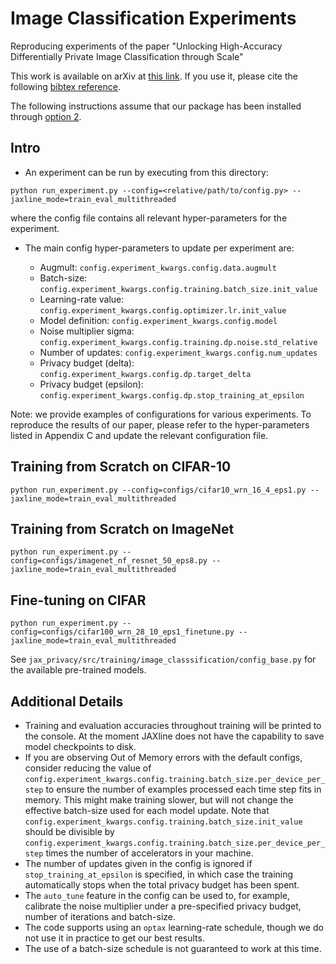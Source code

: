 # Image Classification Experiments

Reproducing experiments of the paper "Unlocking High-Accuracy Differentially Private Image Classification through Scale"

This work is available on arXiv at [this link](https://arxiv.org/abs/2204.13650).
If you use it, please cite the following [bibtex reference](https://github.com/deepmind/jax_privacy/blob/main/bibtex/de2022unlocking.bib).

The following instructions assume that our package has been installed through
[option 2](https://github.com/deepmind/jax_privacy#install-option2).

## Intro


- An experiment can be run by executing from this directory:

```
python run_experiment.py --config=<relative/path/to/config.py> --jaxline_mode=train_eval_multithreaded
```

where the config file contains all relevant hyper-parameters for the experiment.

- The main config hyper-parameters to update per experiment are:

  - Augmult: `config.experiment_kwargs.config.data.augmult`
  - Batch-size: `config.experiment_kwargs.config.training.batch_size.init_value`
  - Learning-rate value: `config.experiment_kwargs.config.optimizer.lr.init_value`
  - Model definition: `config.experiment_kwargs.config.model`
  - Noise multiplier sigma: `config.experiment_kwargs.config.training.dp.noise.std_relative`
  - Number of updates: `config.experiment_kwargs.config.num_updates`
  - Privacy budget (delta): `config.experiment_kwargs.config.dp.target_delta`
  - Privacy budget (epsilon): `config.experiment_kwargs.config.dp.stop_training_at_epsilon`

Note: we provide examples of configurations for various experiments. To
reproduce the results of our paper, please refer to the hyper-parameters listed
 in Appendix C and update the relevant configuration file.

## Training from Scratch on CIFAR-10

```
python run_experiment.py --config=configs/cifar10_wrn_16_4_eps1.py --jaxline_mode=train_eval_multithreaded
```


## Training from Scratch on ImageNet

```
python run_experiment.py --config=configs/imagenet_nf_resnet_50_eps8.py --jaxline_mode=train_eval_multithreaded
```

## Fine-tuning on CIFAR

```
python run_experiment.py --config=configs/cifar100_wrn_28_10_eps1_finetune.py --jaxline_mode=train_eval_multithreaded
```

See `jax_privacy/src/training/image_classsification/config_base.py` for the available pre-trained models.

## Additional Details

- Training and evaluation accuracies throughout training will be printed to the console. At the moment JAXline does not have the capability to save model checkpoints to disk.
- If you are observing Out of Memory errors with the default configs, consider reducing the value of `config.experiment_kwargs.config.training.batch_size.per_device_per_step` to ensure the number of examples processed each time step fits in memory. This might make training slower, but will not change the effective batch-size used for each model update. Note that `config.experiment_kwargs.config.training.batch_size.init_value` should be divisible by `config.experiment_kwargs.config.training.batch_size.per_device_per_step` times the number of accelerators in your machine.
- The number of updates given in the config is ignored if `stop_training_at_epsilon` is specified, in which case the training automatically stops when the total privacy budget has been spent.
- The `auto_tune` feature in the config can be used to, for example, calibrate the noise multiplier under a pre-specified privacy budget, number of iterations and batch-size.
- The code supports using an `optax` learning-rate schedule, though we do not use it in practice to get our best results.
- The use of a batch-size schedule is not guaranteed to work at this time.
